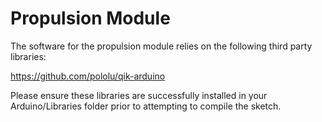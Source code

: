 Propulsion Module
====

The software for the propulsion module relies on the following third party libraries:

https://github.com/pololu/qik-arduino

Please ensure these libraries are successfully installed in your Arduino/Libraries folder prior to attempting to compile the sketch.